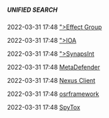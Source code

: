 #####  UNIFIED SEARCH

2022-03-31 17:48 [&quot;&gt;Effect Group](https://effectgroup.io/)

2022-03-31 17:48 [&quot;&gt;IOA](https://www.io-archive.org/)

2022-03-31 17:48 [&quot;&gt;SynapsInt](https://synapsint.com/)

2022-03-31 17:48 [MetaDefender](https://metadefender.opswat.com/)

2022-03-31 17:48 [Nexus Client](https://github.com/AccentuSoft/LinkScope_Client)

2022-03-31 17:48 [osrframework](https://pypi.org/project/osrframework/)

2022-03-31 17:48 [SpyTox](https://www.spytox.com/)



